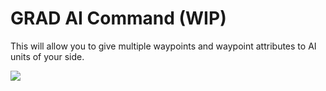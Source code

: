 # GRAD AI Command (WIP)
This will allow you to give multiple waypoints and waypoint attributes to AI units of your side.


![](http://i.imgur.com/v6lx7RE.jpg)
